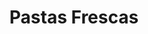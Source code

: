 ---
title: "Pastas Frescas"
url: /ciudad-autonoma-de-buenos-aires/pastas-frescas-del-valle-iberlucea/
shop: pasta
---